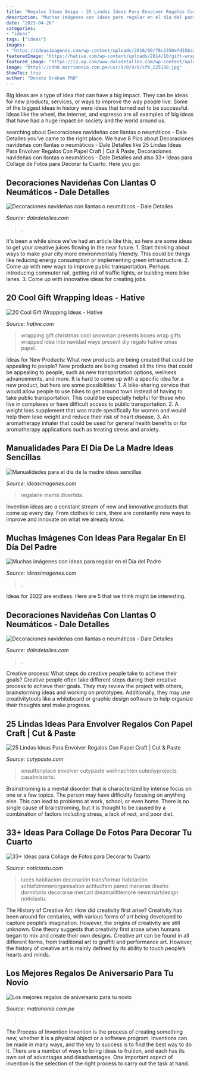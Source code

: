 ```yaml
---
title: "Regalos Ideas Amiga - 25 Lindas Ideas Para Envolver Regalos Con Papel Craft"
description: "Muchas imágenes con ideas para regalar en el día del padre"
date: "2023-04-26"
categories:
- "ideas"
tags: ["ideas"]
images:
- "https://ideasimagenes.com/wp-content/uploads/2016/09/78c2350efd558a3de50a10abe0a7e5d3.jpg"
featuredImage: "https://hative.com/wp-content/uploads/2014/10/gift-wrapping-ideas/7-cool-gift-wrapping-ideas.jpg"
featured_image: "https://i2.wp.com/www.daledetalles.com/wp-content/uploads/2016/12/navidad-con-llantas16.jpg"
image: "https://cdn0.matrimonio.com.pe/usr/9/0/9/0/cfb_225138.jpg"
ShowToc: true
author: "Donato Graham PhD"
---
```



Big Ideas are a type of idea that can have a big impact. They can be ideas for new products, services, or ways to improve the way people live. Some of the biggest ideas in history were ideas that turned out to be successful. Ideas like the wheel, the internet, and espresso are all examples of big ideas that have had a huge impact on society and the world around us.

	

		
searching about Decoraciones navideñas con llantas o neumáticos - Dale Detalles you've came to the right place. We have 8 Pics about Decoraciones navideñas con llantas o neumáticos - Dale Detalles like 25 Lindas Ideas Para Envolver Regalos Con Papel Craft | Cut &amp; Paste, Decoraciones navideñas con llantas o neumáticos - Dale Detalles and also 33+ Ideas para Collage de Fotos para Decorar tu Cuarto. Here you go:
		
    
## Decoraciones Navideñas Con Llantas O Neumáticos - Dale Detalles

<img loading=lazy src="https://i2.wp.com/www.daledetalles.com/wp-content/uploads/2016/12/navidad-con-llantas5.jpg" onerror="this.onerror=null;this.src='https://tse3.mm.bing.net/th?id=OIP.36XJ7RiFPc7I4AjMCOjx3QHaJ4&amp;pid=15.1';" alt="Decoraciones navideñas con llantas o neumáticos - Dale Detalles">

_Source: daledetalles.com_

>. 

	

It's been a while since we've had an article like this, so here are some ideas to get your creative juices flowing in the near future. 1. Start thinking about ways to make your city more environmentally friendly. This could be things like reducing energy consumption or implementing green infrastructure. 2. Come up with new ways to improve public transportation. Perhaps introducing commuter rail, getting rid of traffic lights, or building more bike lanes. 3. Come up with innovative ideas for creating jobs.

    
## 20 Cool Gift Wrapping Ideas - Hative

<img loading=lazy src="https://hative.com/wp-content/uploads/2014/10/gift-wrapping-ideas/7-cool-gift-wrapping-ideas.jpg" onerror="this.onerror=null;this.src='https://tse2.mm.bing.net/th?id=OIP.FCGR5qcVwaA-UGUQzGBzGgHaM2&amp;pid=15.1';" alt="20 Cool Gift Wrapping Ideas - Hative">

_Source: hative.com_

>wrapping gift christmas cool snowman presents boxes wrap gifts wrapped idea into navidad ways present diy regalo hative xmas papel. 

	

Ideas for New Products: What new products are being created that could be appealing to people?
New products are being created all the time that could be appealing to people, such as new transportation options, wellness advancements, and more. It is hard to come up with a specific idea for a new product, but here are some possibilities: 1. A bike-sharing service that would allow people to use bikes to get around town instead of having to take public transportation. This could be especially helpful for those who live in complexes or have difficult access to public transportation. 2. A weight loss supplement that was made specifically for women and would help them lose weight and reduce their risk of heart disease. 3. An aromatherapy inhaler that could be used for general health benefits or for aromatherapy applications such as treating stress and anxiety. 
    
## Manualidades Para El Dia De La Madre Ideas Sencillas

<img loading=lazy src="https://ideasimagenes.com/wp-content/uploads/2016/09/78c2350efd558a3de50a10abe0a7e5d3.jpg" onerror="this.onerror=null;this.src='https://tse4.mm.bing.net/th?id=OIP.eMI1Dv1Vij3lChCr4Kfl0wHaLE&amp;pid=15.1';" alt="Manualidades para el dia de la madre ideas sencillas">

_Source: ideasimagenes.com_

>regalarle mamá divertida. 

	

Invention ideas are a constant stream of new and innovative products that come up every day. From clothes to cars, there are constantly new ways to improve and innovate on what we already know. 

    
## Muchas Imágenes Con Ideas Para Regalar En El Día Del Padre

<img loading=lazy src="https://ideasimagenes.com/wp-content/uploads/2016/06/regalo-dia-del-padre-2.jpg" onerror="this.onerror=null;this.src='https://tse4.mm.bing.net/th?id=OIP.VA-g16JRPVtbKyxsQPGabgHaLK&amp;pid=15.1';" alt="Muchas imágenes con ideas para regalar en el Día del Padre">

_Source: ideasimagenes.com_

>. 

	

Ideas for 2022 are endless. Here are 5 that we think might be interesting. 

    
## Decoraciones Navideñas Con Llantas O Neumáticos - Dale Detalles

<img loading=lazy src="https://i2.wp.com/www.daledetalles.com/wp-content/uploads/2016/12/navidad-con-llantas16.jpg" onerror="this.onerror=null;this.src='https://tse4.mm.bing.net/th?id=OIP.1XfkN39FIeVZyfZyeIRFHAHaJ4&amp;pid=15.1';" alt="Decoraciones navideñas con llantas o neumáticos - Dale Detalles">

_Source: daledetalles.com_

>. 

	

Creative process: What steps do creative people take to achieve their goals?
Creative people often take different steps during their creative process to achieve their goals. They may review the project with others, brainstorming ideas and working on prototypes. Additionally, they may use creativitytools like a whiteboard or graphic design software to help organize their thoughts and make progress.

    
## 25 Lindas Ideas Para Envolver Regalos Con Papel Craft | Cut &amp; Paste

<img loading=lazy src="https://www.cutypaste.com/wp-content/uploads/2015/12/efe31129ef61a10e93cccc9b41504c2e.jpg" onerror="this.onerror=null;this.src='https://tse4.mm.bing.net/th?id=OIP.URXxInrojZPctngHF7wa6QHaLH&amp;pid=15.1';" alt="25 Lindas Ideas Para Envolver Regalos Con Papel Craft | Cut &amp; Paste">

_Source: cutypaste.com_

>onsuttonplace envolver cutypaste weihnachten cutediyprojects casalmisterio. 

	

Brainstroming is a mental disorder that is characterized by intense focus on one or a few topics. The person may have difficulty focusing on anything else. This can lead to problems at work, school, or even home. There is no single cause of brainstroming, but it is thought to be caused by a combination of factors including stress, a lack of rest, and poor diet.

    
## 33+ Ideas Para Collage De Fotos Para Decorar Tu Cuarto

<img loading=lazy src="https://noticiastu.com/wp-content/uploads/2017/03/Ideas-para-Collage-de-Fotos-25.jpg" onerror="this.onerror=null;this.src='https://tse1.mm.bing.net/th?id=OIP.DwKs2_x7-HPJDl36zaCe6wAAAA&amp;pid=15.1';" alt="33+ Ideas para Collage de Fotos para Decorar tu Cuarto">

_Source: noticiastu.com_

>luces habitacion decoración transformar habitación schlafzimmerorganisation actitudfem pared maneras diseño dormitorio decorarse mercari dreamalittlemore newsmartdesign noticiastu. 

	

The History of Creative Art: How did creativity first arise?
Creativity has been around for centuries, with various forms of art being developed to capture people’s imagination. However, the origins of creativity are still unknown. One theory suggests that creativity first arose when humans began to mix and create their own designs. Creative art can be found in all different forms, from traditional art to graffiti and performance art. However, the history of creative art is mainly defined by its ability to touch people’s hearts and minds.

    
## Los Mejores Regalos De Aniversario Para Tu Novio

<img loading=lazy src="https://cdn0.matrimonio.com.pe/usr/9/0/9/0/cfb_225138.jpg" onerror="this.onerror=null;this.src='https://tse2.mm.bing.net/th?id=OIP.oYxDfqkBHRqSC5cfv39ScgAAAA&amp;pid=15.1';" alt="Los mejores regalos de aniversario para tu novio">

_Source: matrimonio.com.pe_

>. 

	

The Process of Invention
Invention is the process of creating something new, whether it is a physical object or a software program. Inventions can be made in many ways, and the key to success is to find the best way to do it. There are a number of ways to bring ideas to fruition, and each has its own set of advantages and disadvantages. One important aspect of invention is the selection of the right process to carry out the task at hand.

